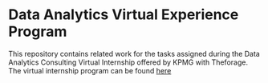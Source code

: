 # Data Analytics Virtual Experience Program
This repository contains related work for the tasks assigned during the Data Analytics Consulting Virtual Internship offered by KPMG with Theforage. 
The virtual internship program can be found [here](https://www.theforage.com/virtual-internships/theme/m7W4GMqeT3bh9Nb2c/KPMG-Data-Analytics-Virtual-Internship)
